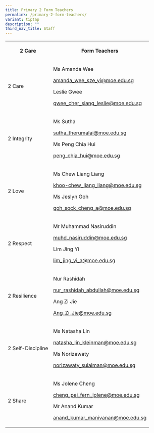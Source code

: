 ```yaml
---
title: Primary 2 Form Teachers
permalink: /primary-2-form-teachers/
variant: tiptap
description: ""
third_nav_title: Staff
---
```

<table style="minWidth: 50px">
<colgroup>
<col>
<col>
</colgroup>
<tbody>
<tr>
<th rowspan="1" colspan="1">
<p>2 Care</p>
</th>
<th rowspan="1" colspan="1">
<p>Form Teachers</p>
</th>
</tr>
<tr>
<td rowspan="1" colspan="1">
<p>2 Care</p>
</td>
<td rowspan="1" colspan="1">
<p>Ms Amanda Wee</p>
<p><a href="mailto:amanda_wee_sze_yi@moe.edu.sg" rel="noopener noreferrer nofollow" target="_blank">amanda_wee_sze_yi@moe.edu.sg</a>
</p>
<p></p>
<p>Leslie Gwee</p>
<p><a href="mailto:gwee_cher_siang_leslie@moe.edu.sg" rel="noopener noreferrer nofollow" target="_blank">gwee_cher_siang_leslie@moe.edu.sg</a>
</p>
<p></p>
</td>
</tr>
<tr>
<td rowspan="1" colspan="1">
<p>2 Integrity</p>
</td>
<td rowspan="1" colspan="1">
<p>Ms Sutha</p>
<p><a href="mailto:sutha_therumalai@moe.edu.sg" rel="noopener noreferrer nofollow" target="_blank">sutha_therumalai@moe.edu.sg</a>
</p>
<p></p>
<p>Ms Peng Chia Hui</p>
<p><a href="mailto:peng_chia_hui@moe.edu.sg" rel="noopener noreferrer nofollow" target="_blank">peng_chia_hui@moe.edu.sg</a>
</p>
<p></p>
</td>
</tr>
<tr>
<td rowspan="1" colspan="1">
<p>2 Love</p>
</td>
<td rowspan="1" colspan="1">
<p>Ms Chew Liang Liang</p>
<p><a href="mailto:khoo-chew_liang_liang@moe.edu.sg" rel="noopener noreferrer nofollow" target="_blank">khoo-chew_liang_liang@moe.edu.sg</a>
</p>
<p></p>
<p>Ms Jeslyn Goh</p>
<p><a href="mailto:goh_sock_cheng_a@moe.edu.sg" rel="noopener noreferrer nofollow" target="_blank">goh_sock_cheng_a@moe.edu.sg</a>
</p>
<p></p>
</td>
</tr>
<tr>
<td rowspan="1" colspan="1">
<p>2 Respect</p>
</td>
<td rowspan="1" colspan="1">
<p></p>
<p></p>
<p></p>
<p>Mr Muhammad Nasiruddin</p>
<p><a href="mailto:muhd_nasiruddin@moe.edu.sg" rel="noopener noreferrer nofollow" target="_blank">muhd_nasiruddin@moe.edu.sg</a>
</p>
<p></p>
<p>Lim Jing Yi</p>
<p><a href="mailto:lim_jing_yi_a@moe.edu.sg" rel="noopener noreferrer nofollow" target="_blank">lim_jing_yi_a@moe.edu.sg</a>
</p>
<p></p>
</td>
</tr>
<tr>
<td rowspan="1" colspan="1">
<p>2 Resilience</p>
</td>
<td rowspan="1" colspan="1">
<p>Nur Rashidah</p>
<p><a href="mailto:nur_rashidah_abdullah@moe.edu.sg" rel="noopener noreferrer nofollow" target="_blank">nur_rashidah_abdullah@moe.edu.sg</a>
</p>
<p></p>
<p>Ang Zi Jie</p>
<p><a href="mailto:Ang_Zi_Jie@moe.edu.sg" rel="noopener noreferrer nofollow" target="_blank">Ang_Zi_Jie@moe.edu.sg</a>
</p>
<p></p>
</td>
</tr>
<tr>
<td rowspan="1" colspan="1">
<p>2 Self-Discipline</p>
</td>
<td rowspan="1" colspan="1">
<p>Ms Natasha Lin</p>
<p><a href="mailto:natasha_lin_kleinman@moe.edu.sg" rel="noopener noreferrer nofollow" target="_blank">natasha_lin_kleinman@moe.edu.sg</a>
</p>
<p></p>
<p>Ms Norizawaty</p>
<p><a href="mailto:norizawaty_sulaiman@moe.edu.sg" rel="noopener noreferrer nofollow" target="_blank">norizawaty_sulaiman@moe.edu.sg</a>
</p>
<p></p>
</td>
</tr>
<tr>
<td rowspan="1" colspan="1">
<p>2 Share</p>
</td>
<td rowspan="1" colspan="1">
<p>Ms Jolene Cheng</p>
<p><a href="mailto:cheng_pei_fern_jolene@moe.edu.sg" rel="noopener noreferrer nofollow" target="_blank">cheng_pei_fern_jolene@moe.edu.sg</a>
</p>
<p></p>
<p>Mr Anand Kumar</p>
<p><a href="mailto:anand_kumar_manivanan@moe.edu.sg" rel="noopener noreferrer nofollow" target="_blank">anand_kumar_manivanan@moe.edu.sg</a>
</p>
<p></p>
<p></p>
<p></p>
</td>
</tr>
</tbody>
</table>
<p></p>